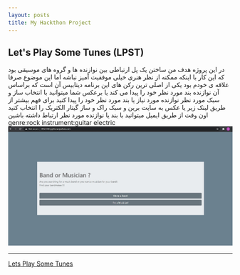 ```yaml
---
layout: posts
title: My Hackthon Project
---
```



## Let's Play Some Tunes (LPST)
در این پروژه هدف من ساختن یک پل ارتباطی بین نوازنده ها و گروه های موسیقی بود 
که این کار با اینکه ممکنه از نظر هنری خیلی موفقیت آمیز نباشه اما این موضوع صرفا علاقه ی خودم بود
یکی از اصلی ترین رکن های این برنامه دیتابیس آن است
که براساس آن نوازنده بند مورد نظر خود را پیدا می کند یا برعکس 
شما میتوانید با انتخاب ساز و سبک مورد نظر نوازنده مورد نیاز یا بند مورد نظر خود را پیدا کنید
برای فهم بیشتر از طریق لینک زیر یا عکس به سایت برین و
سبک راک و ساز گیتار الکتریک را انتخاب کنید اون وفت از طریق ایمیل میتوانید با بند یا نوازنده مورد نظر ارتباط داشته باشین
genre:rock
instrument:guitar electric
   [![My project](../assets/images/Firstpageofhackathon.jpg "My project")](http://99521487.pythonanywhere.com)

---
[Lets Play Some Tunes](http://99521487.pythonanywhere.com)